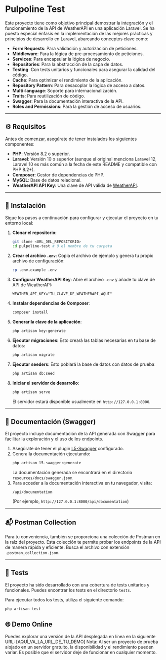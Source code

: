 # Pulpoline Test

Este proyecto tiene como objetivo principal demostrar la integración y el funcionamiento de la API de WeatherAPI en una aplicación Laravel. Se ha puesto especial énfasis en la implementación de las mejores prácticas y principios de desarrollo en Laravel, abarcando conceptos clave como:

-   **Form Requests**: Para validación y autorización de peticiones.
-   **Middleware**: Para la lógica de pre-procesamiento de peticiones.
-   **Services**: Para encapsular la lógica de negocio.
-   **Repositories**: Para la abstracción de la capa de datos.
-   **Testing**: Con tests unitarios y funcionales para asegurar la calidad del código.
-   **Cache**: Para optimizar el rendimiento de la aplicación.
-   **Repository Pattern**: Para desacoplar la lógica de acceso a datos.
-   **Multi-language**: Soporte para internacionalización.
-   **Traits**: Para reutilización de código.
-   **Swagger**: Para la documentación interactiva de la API.
-   **Roles and Permissions**: Para la gestión de acceso de usuarios.

---

## ⚙️ Requisitos

Antes de comenzar, asegúrate de tener instalados los siguientes componentes:

-   **PHP**: Versión 8.2 o superior.
-   **Laravel**: Versión 10 o superior (aunque el original menciona Laravel 12, Laravel 10 es más común a la fecha de este README y compatible con PHP 8.2+).
-   **Composer**: Gestor de dependencias de PHP.
-   **MySQL**: Base de datos relacional.
-   **WeatherAPI API Key**: Una clave de API válida de [WeatherAPI](https://www.weatherapi.com/).

---

## 🚀 Instalación

Sigue los pasos a continuación para configurar y ejecutar el proyecto en tu entorno local:

1.  **Clonar el repositorio**:
    ```bash
    git clone <URL_DEL_REPOSITORIO>
    cd pulpoline-test # O el nombre de tu carpeta
    ```
2.  **Crear el archivo `.env`**:
    Copia el archivo de ejemplo y genera tu propio archivo de configuración:
    ```bash
    cp .env.example .env
    ```
3.  **Configurar WeatherAPI Key**:
    Abre el archivo `.env` y añade tu clave de API de WeatherAPI:
    ```dotenv
    WEATHER_API_KEY="TU_CLAVE_DE_WEATHERAPI_AQUI"
    ```
4.  **Instalar dependencias de Composer**:
    ```bash
    composer install
    ```
5.  **Generar la clave de la aplicación**:
    ```bash
    php artisan key:generate
    ```
6.  **Ejecutar migraciones**:
    Esto creará las tablas necesarias en tu base de datos:
    ```bash
    php artisan migrate
    ```
7.  **Ejecutar seeders**:
    Esto poblará la base de datos con datos de prueba:
    ```bash
    php artisan db:seed
    ```
8.  **Iniciar el servidor de desarrollo**:
    ```bash
    php artisan serve
    ```
    El servidor estará disponible usualmente en `http://127.0.0.1:8000`.

---

## 📄 Documentación (Swagger)

El proyecto incluye documentación de la API generada con Swagger para facilitar la exploración y el uso de los endpoints.

1.  Asegúrate de tener el plugin [L5-Swagger](https://github.com/DarkaOnline/L5-Swagger) configurado.
2.  Genera la documentación ejecutando:
    ```bash
    php artisan l5-swagger:generate
    ```
    La documentación generada se encontrará en el directorio `resources/docs/swagger.json`.
3.  Para acceder a la documentación interactiva en tu navegador, visita:
    ```
    /api/documentation
    ```
    (Por ejemplo, `http://127.0.0.1:8000/api/documentation`)

---

## 📬 Postman Collection

Para tu conveniencia, también se proporciona una colección de Postman en la raíz del proyecto. Esta colección te permite probar los endpoints de la API de manera rápida y eficiente. Busca el archivo con extensión `.postman_collection.json`.

---

## 🧪 Tests

El proyecto ha sido desarrollado con una cobertura de tests unitarios y funcionales. Puedes encontrar los tests en el directorio `tests`.

Para ejecutar todos los tests, utiliza el siguiente comando:

```bash
php artisan test
```

## 🌐 Demo Online
Puedes explorar una versión de la API desplegada en línea en la siguiente URL:
[AQUÍ_VA_LA_URL_DE_TU_DEMO]
Nota: Al ser un proyecto de prueba alojado en un servidor gratuito, la disponibilidad y el rendimiento pueden variar. Es posible que el servidor deje de funcionar en cualquier momento.

